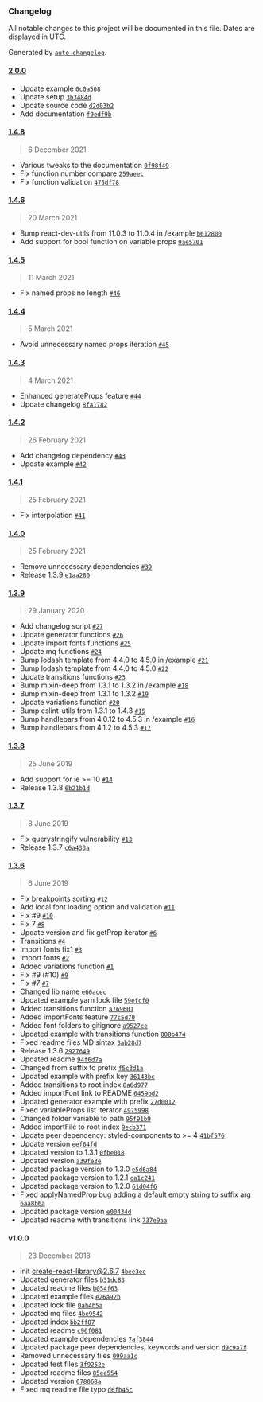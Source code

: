 ### Changelog

All notable changes to this project will be documented in this file. Dates are displayed in UTC.

Generated by [`auto-changelog`](https://github.com/CookPete/auto-changelog).

#### [2.0.0](https://github.com/psoaresbj/styled-gen/compare/1.4.8...2.0.0)

- Update example [`0c0a508`](https://github.com/psoaresbj/styled-gen/commit/0c0a5086907a09a1012b3da819ab88897adcfe9f)
- Update setup [`3b3484d`](https://github.com/psoaresbj/styled-gen/commit/3b3484d837c20f981140bdae00c944d5aad59438)
- Update source code [`d2d03b2`](https://github.com/psoaresbj/styled-gen/commit/d2d03b2c27a4a8ef477c40eee7034987b87f4bd6)
- Add documentation [`f9edf9b`](https://github.com/psoaresbj/styled-gen/commit/f9edf9b80728543f9c824e49d30c52d03dcbf629)

#### [1.4.8](https://github.com/psoaresbj/styled-gen/compare/1.4.6...1.4.8)

> 6 December 2021

- Various tweaks to the documentation [`0f98f49`](https://github.com/psoaresbj/styled-gen/commit/0f98f493c2128750c42dac1b492f10db9109fe3b)
- Fix function number compare [`259aeec`](https://github.com/psoaresbj/styled-gen/commit/259aeecbca5da501f0742419dade4e27734c964f)
- Fix function validation [`475df78`](https://github.com/psoaresbj/styled-gen/commit/475df78208d517bb4c2263d357d66e9e63d4245b)

#### [1.4.6](https://github.com/psoaresbj/styled-gen/compare/1.4.5...1.4.6)

> 20 March 2021

- Bump react-dev-utils from 11.0.3 to 11.0.4 in /example [`b612800`](https://github.com/psoaresbj/styled-gen/commit/b6128005ba72bc3dcfdd0a1204e1253e2a5820e4)
- Add support for bool function on variable props [`9ae5701`](https://github.com/psoaresbj/styled-gen/commit/9ae570124b61a34894cfb0fa014cdc2f83adee00)

#### [1.4.5](https://github.com/psoaresbj/styled-gen/compare/1.4.4...1.4.5)

> 11 March 2021

- Fix named props no length [`#46`](https://github.com/psoaresbj/styled-gen/pull/46)

#### [1.4.4](https://github.com/psoaresbj/styled-gen/compare/1.4.3...1.4.4)

> 5 March 2021

- Avoid unnecessary named props iteration [`#45`](https://github.com/psoaresbj/styled-gen/pull/45)

#### [1.4.3](https://github.com/psoaresbj/styled-gen/compare/1.4.2...1.4.3)

> 4 March 2021

- Enhanced generateProps feature [`#44`](https://github.com/psoaresbj/styled-gen/pull/44)
- Update changelog [`8fa1782`](https://github.com/psoaresbj/styled-gen/commit/8fa178298956f2534c2fd9894279b22893ecc7cc)

#### [1.4.2](https://github.com/psoaresbj/styled-gen/compare/1.4.1...1.4.2)

> 26 February 2021

- Add changelog dependency [`#43`](https://github.com/psoaresbj/styled-gen/pull/43)
- Update example [`#42`](https://github.com/psoaresbj/styled-gen/pull/42)

#### [1.4.1](https://github.com/psoaresbj/styled-gen/compare/1.4.0...1.4.1)

> 25 February 2021

- Fix interpolation [`#41`](https://github.com/psoaresbj/styled-gen/pull/41)

#### [1.4.0](https://github.com/psoaresbj/styled-gen/compare/1.3.9...1.4.0)

> 25 February 2021

- Remove unnecessary dependencies [`#39`](https://github.com/psoaresbj/styled-gen/pull/39)
- Release 1.3.9 [`e1aa280`](https://github.com/psoaresbj/styled-gen/commit/e1aa2807e4c32a6d4f1983c002ac60df51e73928)

#### [1.3.9](https://github.com/psoaresbj/styled-gen/compare/1.3.8...1.3.9)

> 29 January 2020

- Add changelog script [`#27`](https://github.com/psoaresbj/styled-gen/pull/27)
- Update generator functions [`#26`](https://github.com/psoaresbj/styled-gen/pull/26)
- Update import fonts functions [`#25`](https://github.com/psoaresbj/styled-gen/pull/25)
- Update mq functions [`#24`](https://github.com/psoaresbj/styled-gen/pull/24)
- Bump lodash.template from 4.4.0 to 4.5.0 in /example [`#21`](https://github.com/psoaresbj/styled-gen/pull/21)
- Bump lodash.template from 4.4.0 to 4.5.0 [`#22`](https://github.com/psoaresbj/styled-gen/pull/22)
- Update transitions functions [`#23`](https://github.com/psoaresbj/styled-gen/pull/23)
- Bump mixin-deep from 1.3.1 to 1.3.2 in /example [`#18`](https://github.com/psoaresbj/styled-gen/pull/18)
- Bump mixin-deep from 1.3.1 to 1.3.2 [`#19`](https://github.com/psoaresbj/styled-gen/pull/19)
- Update variations function [`#20`](https://github.com/psoaresbj/styled-gen/pull/20)
- Bump eslint-utils from 1.3.1 to 1.4.3 [`#15`](https://github.com/psoaresbj/styled-gen/pull/15)
- Bump handlebars from 4.0.12 to 4.5.3 in /example [`#16`](https://github.com/psoaresbj/styled-gen/pull/16)
- Bump handlebars from 4.1.2 to 4.5.3 [`#17`](https://github.com/psoaresbj/styled-gen/pull/17)

#### [1.3.8](https://github.com/psoaresbj/styled-gen/compare/1.3.7...1.3.8)

> 25 June 2019

- Add support for ie &gt;= 10 [`#14`](https://github.com/psoaresbj/styled-gen/pull/14)
- Release 1.3.8 [`6b21b1d`](https://github.com/psoaresbj/styled-gen/commit/6b21b1d9f97547286a0768d65624ad2d60badcbd)

#### [1.3.7](https://github.com/psoaresbj/styled-gen/compare/1.3.6...1.3.7)

> 8 June 2019

- Fix querystringify vulnerability [`#13`](https://github.com/psoaresbj/styled-gen/pull/13)
- Release 1.3.7 [`c6a433a`](https://github.com/psoaresbj/styled-gen/commit/c6a433af7d44c5994c1af0e4caa3e5c2e7abdc62)

#### [1.3.6](https://github.com/psoaresbj/styled-gen/compare/v1.0.0...1.3.6)

> 6 June 2019

- Fix breakpoints sorting [`#12`](https://github.com/psoaresbj/styled-gen/pull/12)
- Add local font loading option and validation [`#11`](https://github.com/psoaresbj/styled-gen/pull/11)
- Fix #9 [`#10`](https://github.com/psoaresbj/styled-gen/pull/10)
- Fix 7 [`#8`](https://github.com/psoaresbj/styled-gen/pull/8)
- Update version and fix getProp iterator [`#6`](https://github.com/psoaresbj/styled-gen/pull/6)
- Transitions [`#4`](https://github.com/psoaresbj/styled-gen/pull/4)
- Import fonts fix1 [`#3`](https://github.com/psoaresbj/styled-gen/pull/3)
- Import fonts [`#2`](https://github.com/psoaresbj/styled-gen/pull/2)
- Added variations function [`#1`](https://github.com/psoaresbj/styled-gen/pull/1)
- Fix #9 (#10) [`#9`](https://github.com/psoaresbj/styled-gen/issues/9)
- Fix #7 [`#7`](https://github.com/psoaresbj/styled-gen/issues/7)
- Changed lib name [`e66acec`](https://github.com/psoaresbj/styled-gen/commit/e66acec7ed96b52fb132f7094900aa652c7b7989)
- Updated example yarn lock file [`59efcf0`](https://github.com/psoaresbj/styled-gen/commit/59efcf053cabaa47098e38c2c9e26ea1afd4cc65)
- Added transitions function [`a769601`](https://github.com/psoaresbj/styled-gen/commit/a769601585c43ff24e65521f70e445120d514675)
- Added importFonts feature [`77c5d70`](https://github.com/psoaresbj/styled-gen/commit/77c5d704a833d93d53a91717d9f4fee135b9ad83)
- Added font folders to gitignore [`a9527ce`](https://github.com/psoaresbj/styled-gen/commit/a9527ce908130b0784d62ad993053901c78ba736)
- Updated example with transitions function [`008b474`](https://github.com/psoaresbj/styled-gen/commit/008b47455373f40558e92fe91954fa18c5cb9366)
- Fixed readme files MD sintax [`3ab28d7`](https://github.com/psoaresbj/styled-gen/commit/3ab28d7f2d3db6e6acb4df34bd9bc51fb734e670)
- Release 1.3.6 [`2927649`](https://github.com/psoaresbj/styled-gen/commit/292764945b1cb1a00df3f13b48b03c5ef745adb9)
- Updated readme [`94f6d7a`](https://github.com/psoaresbj/styled-gen/commit/94f6d7a9cd34d57e0430ba9a8ea0b85aa1f6e05b)
- Changed from suffix to prefix [`f5c3d1a`](https://github.com/psoaresbj/styled-gen/commit/f5c3d1aa33a30f558499f57df65c3b4c381a17f7)
- Updated example with prefix key [`36143bc`](https://github.com/psoaresbj/styled-gen/commit/36143bc056b092002bdb07a124113ce283102b6b)
- Added transitions to root index [`8a6d977`](https://github.com/psoaresbj/styled-gen/commit/8a6d977380eef1ae1e994254a8e101b57fa76548)
- Added importFont link to README [`6459bd2`](https://github.com/psoaresbj/styled-gen/commit/6459bd2616dffe16a5c08bf38d42ba0b025b5b51)
- Updated generator example with prefix [`27d0012`](https://github.com/psoaresbj/styled-gen/commit/27d0012543ed731c981fa831c27b0f0749c89049)
- Fixed variableProps list iterator [`4975998`](https://github.com/psoaresbj/styled-gen/commit/4975998269351011629816c1ee4bbd8327b16dab)
- Changed folder variable to path [`95f91b9`](https://github.com/psoaresbj/styled-gen/commit/95f91b9203b13d690a49429aecc57bae57e4492a)
- Added importFile to root index [`9ecb371`](https://github.com/psoaresbj/styled-gen/commit/9ecb3717452de50aa14463a1164b695e0212ece8)
- Update peer dependency: styled-components to &gt;= 4 [`41bf576`](https://github.com/psoaresbj/styled-gen/commit/41bf576e15916687f5d0902eb0e564ac3f7a8569)
- Update version [`eef64fd`](https://github.com/psoaresbj/styled-gen/commit/eef64fd3644a3032d6ccd641a0c60d83fc54ff94)
- Updated version to 1.3.1 [`0fbe018`](https://github.com/psoaresbj/styled-gen/commit/0fbe018905511765317537349a06aaa2c3457145)
- Updated version [`a39fe3e`](https://github.com/psoaresbj/styled-gen/commit/a39fe3e2fe3d26cff1c72332a893f3ad6dd9ff85)
- Updated package version to 1.3.0 [`e5d6a84`](https://github.com/psoaresbj/styled-gen/commit/e5d6a8418bbf77d61db22d135ff157cfef6e1232)
- Updated package version to 1.2.1 [`ca1c241`](https://github.com/psoaresbj/styled-gen/commit/ca1c241c5f415defeafac617a8a039eafe61ba70)
- Updated package version to 1.2.0 [`61d04f6`](https://github.com/psoaresbj/styled-gen/commit/61d04f638b4d272b8ca2afc643a9e062efe52705)
- Fixed applyNamedProp bug adding a default empty string to suffix arg [`6aa8b6a`](https://github.com/psoaresbj/styled-gen/commit/6aa8b6a8e1b806057b31294a8cf8cb1067d21e31)
- Updated package version [`e00434d`](https://github.com/psoaresbj/styled-gen/commit/e00434de4551ad1c4947b0cae779d4448c7e8d79)
- Updated readme with transitions link [`737e9aa`](https://github.com/psoaresbj/styled-gen/commit/737e9aa981b076829de3ddd3ebca9959bd80141e)

#### v1.0.0

> 23 December 2018

- init create-react-library@2.6.7 [`4bee3ee`](https://github.com/psoaresbj/styled-gen/commit/4bee3eedaa4c0ffffcfed815da315007fd1b2322)
- Updated generator files [`b31dc83`](https://github.com/psoaresbj/styled-gen/commit/b31dc83ed25961fdd502a87f6b4949f49c0510f5)
- Updated readme files [`b054f63`](https://github.com/psoaresbj/styled-gen/commit/b054f639f4c63c47daba4ce2f6fe36d9d4cba2dd)
- Updated example files [`e26a92b`](https://github.com/psoaresbj/styled-gen/commit/e26a92bd0a5ae0540fb5cfa9adcdb972251b8046)
- Updated lock file [`0ab4b5a`](https://github.com/psoaresbj/styled-gen/commit/0ab4b5a699ba012dd411470cf495adfbccd7b827)
- Updated mq files [`4be9542`](https://github.com/psoaresbj/styled-gen/commit/4be9542f4876b684e75b1bc1804375cf42f831a2)
- Updated index [`bb2ff87`](https://github.com/psoaresbj/styled-gen/commit/bb2ff87760014a590ac7da288af01542b59724ea)
- Updated readme [`c96f081`](https://github.com/psoaresbj/styled-gen/commit/c96f08183962662e23adaaa51f45994accbb714e)
- Updated example dependencies [`7af3844`](https://github.com/psoaresbj/styled-gen/commit/7af3844c4be8fb3e81a320fe8cf6eae56ef95aef)
- Updated package peer dependencies, keywords and version [`d9c9a7f`](https://github.com/psoaresbj/styled-gen/commit/d9c9a7f43227eb9ec87f85d73c450ef5263c636d)
- Removed unnecessary files [`099aa1c`](https://github.com/psoaresbj/styled-gen/commit/099aa1c4623160f7e4c84a0c303594d77356b1dd)
- Updated test files [`3f9252e`](https://github.com/psoaresbj/styled-gen/commit/3f9252ea6bb6a937be2d1f81c323359186532800)
- Updated readme files [`85ee554`](https://github.com/psoaresbj/styled-gen/commit/85ee55490f87cb09cfffc1b156bb599b07f65b90)
- Updated version [`678068a`](https://github.com/psoaresbj/styled-gen/commit/678068a9d04e23ac2b891fae7f43bd0110de1e2c)
- Fixed mq readme file typo [`d6fb45c`](https://github.com/psoaresbj/styled-gen/commit/d6fb45c0bfa1191f28eeeae16037ab5a420c213f)
